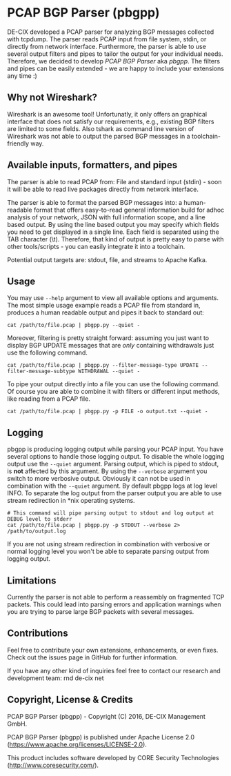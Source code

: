 # PCAP BGP Parser (pbgpp)
DE-CIX developed a PCAP parser for analyzing BGP messages collected with tcpdump. The parser reads PCAP input from file system, stdin, or directly from network interface. Furthermore, the parser is able to use several output filters and pipes to tailor the output for your individual needs. Therefore, we decided to develop *PCAP BGP Parser* aka *pbgpp*. The filters and pipes can be easily extended - we are happy to include your extensions any time :)

## Why not Wireshark?
Wireshark is an awesome tool! Unfortunatly, it only offers an graphical interface that does not satisfy our requirements, e.g., existing BGP filters are limited to some fields. Also tshark as command line version of Wireshark was not able to output the parsed BGP messages in a toolchain-friendly way.

## Available inputs, formatters, and pipes
The parser is able to read PCAP from: File and standard input (stdin) - soon it will be able to read live packages directly from network interface.

The parser is able to format the parsed BGP messages into: a human-readable format that offers easy-to-read general information build for adhoc analysis of your network, JSON with full information scope, and a line based output. By using the line based output you may specify which fields you need to get displayed in a single line. Each field is separated using the TAB character (\t). Therefore, that kind of output is pretty easy to parse with other tools/scripts - you can easily integrate it into a toolchain.

Potential output targets are: stdout, file, and streams to Apache Kafka.

## Usage
You may use `--help` argument to view all available options and arguments. The most simple usage example reads a PCAP file from standard in, produces a human readable output and pipes it back to standard out:

    cat /path/to/file.pcap | pbgpp.py --quiet -
    
Moreover, filtering is pretty straight forward: assuming you just want to display BGP UPDATE messages that are _only_ containing withdrawals just use the following command.

    cat /path/to/file.pcap | pbgpp.py --filter-message-type UPDATE --filter-message-subtype WITHDRAWAL --quiet -
    
To pipe your output directly into a file you can use the following command. Of course you are able to combine it with filters or different input methods, like reading from a PCAP file.

    cat /path/to/file.pcap | pbgpp.py -p FILE -o output.txt --quiet -

## Logging
pbgpp is producing logging output while parsing your PCAP input. You have several options to handle those logging output. To disable the whole logging output use the `--quiet` argument. Parsing output, which is piped to stdout, is **not** affected by this argument. By using the `--verbose` argument you switch to more verbosive output. Obviously it can not be used in combination with the `--quiet` argument. By default pbgpp logs at log level INFO. To separate the log output from the parser output you are able to use stream redirection in \*nix operating systems.

    # This command will pipe parsing output to stdout and log output at DEBUG level to stderr
    cat /path/to/file.pcap | pbgpp.py -p STDOUT --verbose 2> /path/to/output.log
    
If you are not using stream redirection in combination with verbosive or normal logging level you won't be able to separate parsing output from logging output.

## Limitations
Currently the parser is not able to perform a reassembly on fragmented TCP packets. This could lead into parsing errors and application warnings when you are trying to parse large BGP packets with several messages.

## Contributions
Feel free to contribute your own extensions, enhancements, or even fixes. Check out the issues page in GitHub for further information.

If you have any other kind of inquiries feel free to contact our research and development team: rnd <at> de-cix <dot> net

## Copyright, License & Credits
PCAP BGP Parser (pbgpp) - Copyright (C) 2016, DE-CIX Management GmbH.

PCAP BGP Parser (pbgpp) is published under Apache License 2.0 (https://www.apache.org/licenses/LICENSE-2.0).

This product includes software developed by CORE Security Technologies (http://www.coresecurity.com/).
